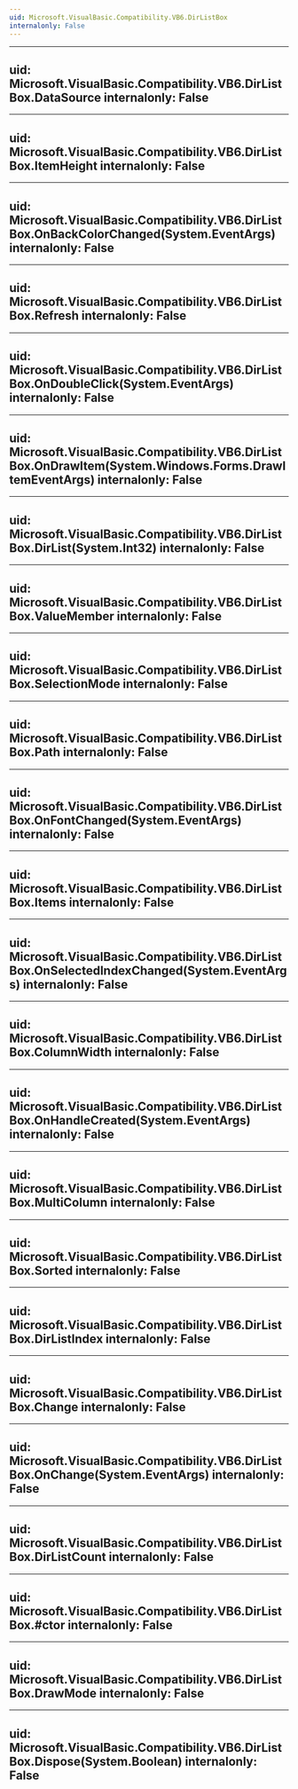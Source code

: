```yaml
---
uid: Microsoft.VisualBasic.Compatibility.VB6.DirListBox
internalonly: False
---
```


---
uid: Microsoft.VisualBasic.Compatibility.VB6.DirListBox.DataSource
internalonly: False
---

---
uid: Microsoft.VisualBasic.Compatibility.VB6.DirListBox.ItemHeight
internalonly: False
---

---
uid: Microsoft.VisualBasic.Compatibility.VB6.DirListBox.OnBackColorChanged(System.EventArgs)
internalonly: False
---

---
uid: Microsoft.VisualBasic.Compatibility.VB6.DirListBox.Refresh
internalonly: False
---

---
uid: Microsoft.VisualBasic.Compatibility.VB6.DirListBox.OnDoubleClick(System.EventArgs)
internalonly: False
---

---
uid: Microsoft.VisualBasic.Compatibility.VB6.DirListBox.OnDrawItem(System.Windows.Forms.DrawItemEventArgs)
internalonly: False
---

---
uid: Microsoft.VisualBasic.Compatibility.VB6.DirListBox.DirList(System.Int32)
internalonly: False
---

---
uid: Microsoft.VisualBasic.Compatibility.VB6.DirListBox.ValueMember
internalonly: False
---

---
uid: Microsoft.VisualBasic.Compatibility.VB6.DirListBox.SelectionMode
internalonly: False
---

---
uid: Microsoft.VisualBasic.Compatibility.VB6.DirListBox.Path
internalonly: False
---

---
uid: Microsoft.VisualBasic.Compatibility.VB6.DirListBox.OnFontChanged(System.EventArgs)
internalonly: False
---

---
uid: Microsoft.VisualBasic.Compatibility.VB6.DirListBox.Items
internalonly: False
---

---
uid: Microsoft.VisualBasic.Compatibility.VB6.DirListBox.OnSelectedIndexChanged(System.EventArgs)
internalonly: False
---

---
uid: Microsoft.VisualBasic.Compatibility.VB6.DirListBox.ColumnWidth
internalonly: False
---

---
uid: Microsoft.VisualBasic.Compatibility.VB6.DirListBox.OnHandleCreated(System.EventArgs)
internalonly: False
---

---
uid: Microsoft.VisualBasic.Compatibility.VB6.DirListBox.MultiColumn
internalonly: False
---

---
uid: Microsoft.VisualBasic.Compatibility.VB6.DirListBox.Sorted
internalonly: False
---

---
uid: Microsoft.VisualBasic.Compatibility.VB6.DirListBox.DirListIndex
internalonly: False
---

---
uid: Microsoft.VisualBasic.Compatibility.VB6.DirListBox.Change
internalonly: False
---

---
uid: Microsoft.VisualBasic.Compatibility.VB6.DirListBox.OnChange(System.EventArgs)
internalonly: False
---

---
uid: Microsoft.VisualBasic.Compatibility.VB6.DirListBox.DirListCount
internalonly: False
---

---
uid: Microsoft.VisualBasic.Compatibility.VB6.DirListBox.#ctor
internalonly: False
---

---
uid: Microsoft.VisualBasic.Compatibility.VB6.DirListBox.DrawMode
internalonly: False
---

---
uid: Microsoft.VisualBasic.Compatibility.VB6.DirListBox.Dispose(System.Boolean)
internalonly: False
---
